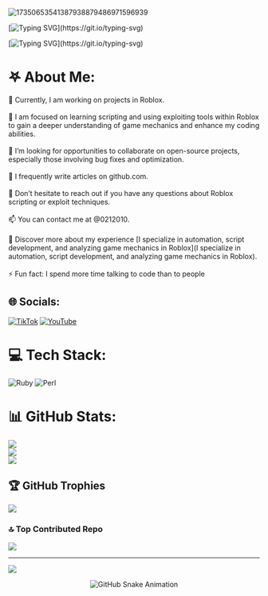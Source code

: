 ![17350653541387938879486971596939](https://github.com/user-attachments/assets/4a3aef41-fb11-47b5-94ef-30132e8990e2)





[![Typing SVG](https://readme-typing-svg.herokuapp.com?font=Fira+Code&pause=1000&color=AF0A00&width=435&lines=%F0%9D%96%82%F0%9D%96%8A%F0%9D%96%91%F0%9D%96%88%F0%9D%96%94%F0%9D%96%92%F0%9D%96%8A+%F0%9D%95%BF%F0%9D%96%94+%F0%9D%95%B8%F0%9D%96%9E+%F0%9D%95%BB%F0%9D%96%97%F0%9D%96%94%F0%9D%96%8B%F0%9D%96%8E%F0%9D%96%91%F0%9D%96%8A.)](https://git.io/typing-svg)


[![Typing SVG](https://readme-typing-svg.herokuapp.com?font=Fira+Code&pause=1000&color=000000&width=435&lines=%F0%9D%95%BE%F0%9D%96%99%F0%9D%96%8A%F0%9D%96%95+%F0%9D%95%AD%F0%9D%96%9E+%F0%9D%95%BE%F0%9D%96%99%F0%9D%96%8A%F0%9D%96%95..)](https://git.io/typing-svg)


# 𖤐 About Me:
🔭 Currently, I am working on projects in Roblox.<br><br>🌱 I am focused on learning scripting and using exploiting tools within Roblox to gain a deeper understanding of game mechanics and enhance my coding abilities.<br><br>🤝 I’m looking for opportunities to collaborate on open-source projects, especially those involving bug fixes and optimization.<br><br>📝 I frequently write articles on github.com.<br><br>💬 Don’t hesitate to reach out if you have any questions about Roblox scripting or exploit techniques.<br><br>📫 You can contact me at @0212010.<br><br>📄 Discover more about my experience [I specialize in automation, script development, and analyzing game mechanics in Roblox](I specialize in automation, script development, and analyzing game mechanics in Roblox).<br><br>⚡ Fun fact: I spend more time talking to code than to people


## 🌐 Socials:
[![TikTok](https://img.shields.io/badge/TikTok-%23000000.svg?logo=TikTok&logoColor=white)](https://tiktok.com/@muleleleell) [![YouTube](https://img.shields.io/badge/YouTube-%23FF0000.svg?logo=YouTube&logoColor=white)](https://youtube.com/@NiggaFuckers) 

# 💻 Tech Stack:
![Ruby](https://img.shields.io/badge/ruby-%23CC342D.svg?style=plastic&logo=ruby&logoColor=white) ![Perl](https://img.shields.io/badge/perl-%2339457E.svg?style=plastic&logo=perl&logoColor=white)
# 📊 GitHub Stats:
![](https://github-readme-stats.vercel.app/api?username=pwxtf&theme=shadow_red&hide_border=false&include_all_commits=true&count_private=false)<br/>
![](https://github-readme-streak-stats.herokuapp.com/?user=pwxtf&theme=shadow_red&hide_border=false)<br/>
![](https://github-readme-stats.vercel.app/api/top-langs/?username=pwxtf&theme=shadow_red&hide_border=false&include_all_commits=true&count_private=false&layout=compact)

## 🏆 GitHub Trophies
![](https://github-profile-trophy.vercel.app/?username=pwxtf&theme=radical&no-frame=false&no-bg=false&margin-w=4)

### 🔝 Top Contributed Repo
![](https://github-contributor-stats.vercel.app/api?username=pwxtf&limit=5&theme=shadow_red&combine_all_yearly_contributions=true)

---
[![](https://visitcount.itsvg.in/api?id=pwxtf&icon=0&color=0)](https://visitcount.itsvg.in)

<!-- Proudly created with GPRM ( https://gprm.itsvg.in ) -->

<!-- Snake Animation -->
<div align="center">
  <picture>
    <source media="(prefers-color-scheme: dark)" srcset="https://github.com/fatkhurrhn/fatkhurrhn/blob/main/github-contribution-grid-snake-dark.svg" />
    <source media="(prefers-color-scheme: light), (prefers-color-scheme: no-preference)" srcset="https://github.com/pwxtf/pwxtf/blob/main/github-contribution-grid-snake.svg" />
    <img src="https://github.com/pwxtf/pwxtf/blob/main/github-contribution-grid-snake.svg" alt="GitHub Snake Animation" />
  </picture>
</div>

